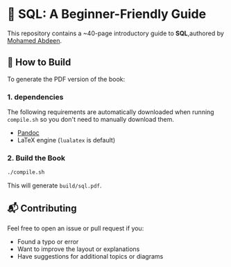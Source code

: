 # 📘 SQL: A Beginner-Friendly Guide

This repository contains a ~40-page introductory guide to **SQL**,authored by [Mohamed Abdeen](https://github.com/MohamedAbdeen21).



## 🔧 How to Build

To generate the PDF version of the book:

### 1. dependencies
The following requirements are automatically downloaded when running `compile.sh` so you don't need to manually download them.

- [Pandoc](https://pandoc.org/)
- LaTeX engine (`lualatex` is default)

### 2. Build the Book

```bash
./compile.sh
```

This will generate `build/sql.pdf`.



## 📬 Contributing

Feel free to open an issue or pull request if you:
- Found a typo or error
- Want to improve the layout or explanations
- Have suggestions for additional topics or diagrams
